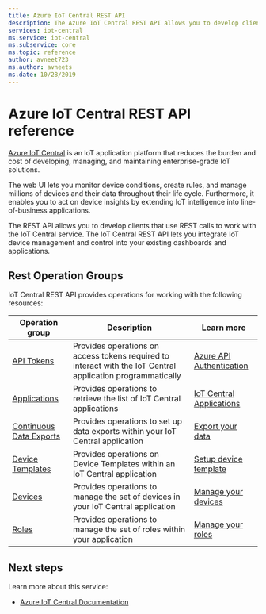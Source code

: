```yaml
---
title: Azure IoT Central REST API 
description: The Azure IoT Central REST API allows you to develop client and web applications that use REST calls to work with IoT Central. The API surface lets you manage IoT Central applications programmatically. 
services: iot-central
ms.service: iot-central
ms.subservice: core
ms.topic: reference
author: avneet723
ms.author: avneets
ms.date: 10/28/2019
---
```


# Azure IoT Central REST API reference

[Azure IoT Central](https://docs.microsoft.com/azure/iot-central/) is an IoT application platform that reduces the burden and cost of developing, managing, and maintaining enterprise-grade IoT solutions. 

The web UI lets you monitor device conditions, create rules, and manage millions of devices and their data throughout their life cycle. Furthermore, it enables you to act on device insights by extending IoT intelligence into line-of-business applications.

The REST API allows you to develop clients that use REST calls to work with the IoT Central service. The IoT Central REST API lets you integrate IoT device management and control into your existing dashboards and applications.

## Rest Operation Groups

IoT Central REST API provides operations for working with the following resources:

| Operation group | Description                                                        | Learn more |
|-----------------|--------------------------------------------------------------------|------------| 
| [API Tokens](https://docs.microsoft.com/rest/api/iotcentral/apitokens)  | Provides operations on access tokens required to interact with the IoT Central application programmatically| [Azure API Authentication](https://docs.microsoft.com/rest/api/apimanagement/apimanagementrest/azure-api-management-rest-api-authentication)
| [Applications](https://docs.microsoft.com/rest/api/iotcentral/applications) | Provides operations to retrieve the list of IoT Central applications | [IoT Central Applications](/azure/iot-central/preview/quick-deploy-iot-central)|
| [Continuous Data Exports](https://docs.microsoft.com/rest/api/iotcentral/continuousdataexports) | Provides operations to set up data exports within your IoT Central application | [Export your data](/azure/iot-central/preview/howto-export-data)|
| [Device Templates](https://docs.microsoft.com/rest/api/iotcentral/devicetemplates) | Provides operations on Device Templates within an IoT Central application| [Setup device template](https://docs.microsoft.com/azure/iot-central/core/howto-set-up-template)|
| [Devices](https://docs.microsoft.com/rest/api/iotcentral/devices) | Provides operations to manage the set of devices in your IoT Central application| [Manage your devices](/azure/iot-central/preview/howto-manage-devices)|
| [Roles](https://docs.microsoft.com/rest/api/iotcentral/roles)| Provides operations to manage the set of roles within your application | [Manage your roles](/azure/iot-central/preview/howto-manage-users-roles)

## Next steps

Learn more about this service:
* [Azure IoT Central Documentation](https://docs.microsoft.com/azure/iot-central)
